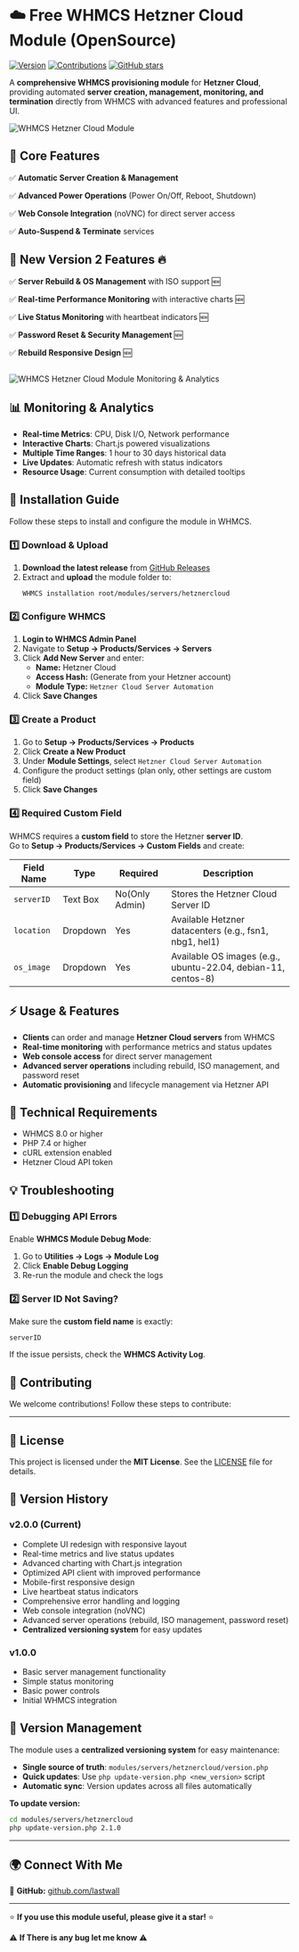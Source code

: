 
# ☁️ Free WHMCS Hetzner Cloud Module (OpenSource)

[![Version](https://img.shields.io/badge/version-2.0.0-blue.svg)](https://github.com/lastwall/whmcs-hetzner-cloud-automation/releases/tag/v2.0.0) [![Contributions](https://img.shields.io/badge/contributions-welcome-brightgreen.svg)](#-contributing)  [![GitHub stars](https://img.shields.io/badge/github-stars-10-brightgreen.svg)](https://github.com/lastwall/whmcs-hetzner-cloud-automation/stargazers)

A **comprehensive WHMCS provisioning module** for **Hetzner Cloud**, providing automated **server creation, management, monitoring, and termination** directly from WHMCS with advanced features and professional UI.

![WHMCS Hetzner Cloud Module](modules/servers/hetznercloud/img/screenshot1.PNG)

## **🌟 Core Features**
✅ **Automatic Server Creation & Management**

✅ **Advanced Power Operations** (Power On/Off, Reboot, Shutdown)

✅ **Web Console Integration** (noVNC) for direct server access

✅ **Auto-Suspend & Terminate** services

## **🌟 New Version 2 Features 🔥**

✅ **Server Rebuild & OS Management** with ISO support 🆕

✅ **Real-time Performance Monitoring** with interactive charts 🆕

✅ **Live Status Monitoring** with heartbeat indicators 🆕

✅ **Password Reset & Security Management** 🆕

✅ **Rebuild Responsive Design** 🆕

##
![WHMCS Hetzner Cloud Module Monitoring & Analytics](modules/servers/hetznercloud/img/screenshot2.PNG)
## **📊 Monitoring & Analytics**
- **Real-time Metrics**: CPU, Disk I/O, Network performance
- **Interactive Charts**: Chart.js powered visualizations
- **Multiple Time Ranges**: 1 hour to 30 days historical data
- **Live Updates**: Automatic refresh with status indicators
- **Resource Usage**: Current consumption with detailed tooltips

## **📖 Installation Guide**
Follow these steps to install and configure the module in WHMCS.

### **1️⃣ Download & Upload**
1. **Download the latest release** from [GitHub Releases](https://github.com/lastwall/whmcs-hetzner-cloud-automation/releases/tag/release)
2. Extract and **upload** the module folder to:  
   ```
   WHMCS installation root/modules/servers/hetznercloud
   ```

### **2️⃣ Configure WHMCS**
1. **Login to WHMCS Admin Panel**  
2. Navigate to **Setup → Products/Services → Servers**  
3. Click **Add New Server** and enter:  
   - **Name:** Hetzner Cloud  
   - **Access Hash:** (Generate from your Hetzner account)  
   - **Module Type:** `Hetzner Cloud Server Automation`  
4. Click **Save Changes**

### **3️⃣ Create a Product**
1. Go to **Setup → Products/Services → Products**  
2. Click **Create a New Product**  
3. Under **Module Settings**, select `Hetzner Cloud Server Automation`  
4. Configure the product settings (plan only, other settings are custom field)  
5. Click **Save Changes**  

### **4️⃣ Required Custom Field**
WHMCS requires a **custom field** to store the Hetzner **server ID**.  
Go to **Setup → Products/Services → Custom Fields** and create:  

| Field Name | Type | Required | Description |
|------------|------|----------|-------------|
| `serverID` | Text Box | No(Only Admin) | Stores the Hetzner Cloud Server ID |
| `location` | Dropdown | Yes | Available Hetzner datacenters (e.g., fsn1, nbg1, hel1) |
| `os_image` | Dropdown | Yes | Available OS images (e.g., ubuntu-22.04, debian-11, centos-8) |

## **⚡ Usage & Features**
- **Clients** can order and manage **Hetzner Cloud servers** from WHMCS  
- **Real-time monitoring** with performance metrics and status updates
- **Web console access** for direct server management
- **Advanced server operations** including rebuild, ISO management, and password reset
- **Automatic provisioning** and lifecycle management via Hetzner API

## **🔧 Technical Requirements**
- WHMCS 8.0 or higher
- PHP 7.4 or higher  
- cURL extension enabled
- Hetzner Cloud API token

## **💡 Troubleshooting**
### **1️⃣ Debugging API Errors**
Enable **WHMCS Module Debug Mode**:  
1. Go to **Utilities → Logs → Module Log**  
2. Click **Enable Debug Logging**  
3. Re-run the module and check the logs  

### **2️⃣ Server ID Not Saving?**
Make sure the **custom field name** is exactly:  
```
serverID
```
If the issue persists, check the **WHMCS Activity Log**.

## **📌 Contributing**
We welcome contributions! Follow these steps to contribute:  

---

## **📜 License**
This project is licensed under the **MIT License**. See the [LICENSE](LICENSE) file for details.

## **🔄 Version History**

### **v2.0.0 (Current)**
- Complete UI redesign with responsive layout
- Real-time metrics and live status updates
- Advanced charting with Chart.js integration
- Optimized API client with improved performance
- Mobile-first responsive design
- Live heartbeat status indicators
- Comprehensive error handling and logging
- Web console integration (noVNC)
- Advanced server operations (rebuild, ISO management, password reset)
- **Centralized versioning system** for easy updates

### **v1.0.0**
- Basic server management functionality
- Simple status monitoring
- Basic power controls
- Initial WHMCS integration

## **📝 Version Management**

The module uses a **centralized versioning system** for easy maintenance:

- **Single source of truth**: `modules/servers/hetznercloud/version.php`
- **Quick updates**: Use `php update-version.php <new_version>` script
- **Automatic sync**: Version updates across all files automatically

**To update version:**
```bash
cd modules/servers/hetznercloud
php update-version.php 2.1.0
```

---

## **🌍 Connect With Me**

📢 **GitHub:** [github.com/lastwall](https://github.com/lastwall)  

---

⭐ **If you use this module useful, please give it a star!** ⭐

⚠️ **If There is any bug let me know** ⚠️
